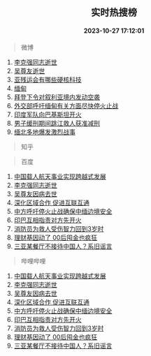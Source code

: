 <div align="center"><h2>实时热搜榜</h2><h4>2023-10-27 17:12:01</h4></div>

> 微博  

1. [李克强同志逝世](https://s.weibo.com/weibo?q=%23%E6%9D%8E%E5%85%8B%E5%BC%BA%E5%90%8C%E5%BF%97%E9%80%9D%E4%B8%96%23&t=31&band_rank=1&Refer=top)<br />
2. [吴尊友逝世](https://s.weibo.com/weibo?q=%23%E5%90%B4%E5%B0%8A%E5%8F%8B%E9%80%9D%E4%B8%96%23&t=31&band_rank=2&Refer=top)<br />
3. [亚残运会有哪些硬核科技](https://s.weibo.com/weibo?q=%23%E4%BA%9A%E6%AE%8B%E8%BF%90%E4%BC%9A%E6%9C%89%E5%93%AA%E4%BA%9B%E7%A1%AC%E6%A0%B8%E7%A7%91%E6%8A%80%23&t=31&band_rank=3&Refer=top)<br />
4. [缅甸](https://s.weibo.com/weibo?q=%E7%BC%85%E7%94%B8&t=31&band_rank=4&Refer=top)<br />
5. [拜登下令对叙利亚境内发动空袭](https://s.weibo.com/weibo?q=%23%E6%8B%9C%E7%99%BB%E4%B8%8B%E4%BB%A4%E5%AF%B9%E5%8F%99%E5%88%A9%E4%BA%9A%E5%A2%83%E5%86%85%E5%8F%91%E5%8A%A8%E7%A9%BA%E8%A2%AD%23&t=31&band_rank=5&Refer=top)<br />
6. [外交部呼吁缅甸有关方面尽快停火止战](https://s.weibo.com/weibo?q=%23%E5%A4%96%E4%BA%A4%E9%83%A8%E5%91%BC%E5%90%81%E7%BC%85%E7%94%B8%E6%9C%89%E5%85%B3%E6%96%B9%E9%9D%A2%E5%B0%BD%E5%BF%AB%E5%81%9C%E7%81%AB%E6%AD%A2%E6%88%98%23&t=31&band_rank=6&Refer=top)<br />
7. [印度军队向巴基斯坦开火](https://s.weibo.com/weibo?q=%23%E5%8D%B0%E5%BA%A6%E5%86%9B%E9%98%9F%E5%90%91%E5%B7%B4%E5%9F%BA%E6%96%AF%E5%9D%A6%E5%BC%80%E7%81%AB%23&t=31&band_rank=7&Refer=top)<br />
8. [男子缓刑期间跳江救人获准减刑](https://s.weibo.com/weibo?q=%23%E7%94%B7%E5%AD%90%E7%BC%93%E5%88%91%E6%9C%9F%E9%97%B4%E8%B7%B3%E6%B1%9F%E6%95%91%E4%BA%BA%E8%8E%B7%E5%87%86%E5%87%8F%E5%88%91%23&t=31&band_rank=8&Refer=top)<br />
9. [缅北多地爆发激烈战事](https://s.weibo.com/weibo?q=%23%E7%BC%85%E5%8C%97%E5%A4%9A%E5%9C%B0%E7%88%86%E5%8F%91%E6%BF%80%E7%83%88%E6%88%98%E4%BA%8B%23&t=31&band_rank=9&Refer=top)<br />

> 知乎  


> 百度  

1. [中国载人航天事业实现跨越式发展](https://www.baidu.com/s?wd=%E4%B8%AD%E5%9B%BD%E8%BD%BD%E4%BA%BA%E8%88%AA%E5%A4%A9%E4%BA%8B%E4%B8%9A%E5%AE%9E%E7%8E%B0%E8%B7%A8%E8%B6%8A%E5%BC%8F%E5%8F%91%E5%B1%95&sa=fyb_news&rsv_dl=fyb_news)<br />
2. [李克强同志逝世](https://www.baidu.com/s?wd=%E6%9D%8E%E5%85%8B%E5%BC%BA%E5%90%8C%E5%BF%97%E9%80%9D%E4%B8%96&sa=fyb_news&rsv_dl=fyb_news)<br />
3. [吴尊友因病去世](https://www.baidu.com/s?wd=%E5%90%B4%E5%B0%8A%E5%8F%8B%E5%9B%A0%E7%97%85%E5%8E%BB%E4%B8%96&sa=fyb_news&rsv_dl=fyb_news)<br />
4. [深化区域合作 促进互联互通](https://www.baidu.com/s?wd=%E6%B7%B1%E5%8C%96%E5%8C%BA%E5%9F%9F%E5%90%88%E4%BD%9C+%E4%BF%83%E8%BF%9B%E4%BA%92%E8%81%94%E4%BA%92%E9%80%9A&sa=fyb_news&rsv_dl=fyb_news)<br />
5. [中方呼吁停火止战确保中缅边境安全](https://www.baidu.com/s?wd=%E4%B8%AD%E6%96%B9%E5%91%BC%E5%90%81%E5%81%9C%E7%81%AB%E6%AD%A2%E6%88%98%E7%A1%AE%E4%BF%9D%E4%B8%AD%E7%BC%85%E8%BE%B9%E5%A2%83%E5%AE%89%E5%85%A8&sa=fyb_news&rsv_dl=fyb_news)<br />
6. [印巴互相指责对方先开火](https://www.baidu.com/s?wd=%E5%8D%B0%E5%B7%B4%E4%BA%92%E7%9B%B8%E6%8C%87%E8%B4%A3%E5%AF%B9%E6%96%B9%E5%85%88%E5%BC%80%E7%81%AB&sa=fyb_news&rsv_dl=fyb_news)<br />
7. [消防员为救人受伤智力回到3岁时](https://www.baidu.com/s?wd=%E6%B6%88%E9%98%B2%E5%91%98%E4%B8%BA%E6%95%91%E4%BA%BA%E5%8F%97%E4%BC%A4%E6%99%BA%E5%8A%9B%E5%9B%9E%E5%88%B03%E5%B2%81%E6%97%B6&sa=fyb_news&rsv_dl=fyb_news)<br />
8. [理财基因动了 00后囤金也疯狂](https://www.baidu.com/s?wd=%E7%90%86%E8%B4%A2%E5%9F%BA%E5%9B%A0%E5%8A%A8%E4%BA%86+00%E5%90%8E%E5%9B%A4%E9%87%91%E4%B9%9F%E7%96%AF%E7%8B%82&sa=fyb_news&rsv_dl=fyb_news)<br />
9. [三亚某餐厅不接待中国人？系旧谣言](https://www.baidu.com/s?wd=%E4%B8%89%E4%BA%9A%E6%9F%90%E9%A4%90%E5%8E%85%E4%B8%8D%E6%8E%A5%E5%BE%85%E4%B8%AD%E5%9B%BD%E4%BA%BA%EF%BC%9F%E7%B3%BB%E6%97%A7%E8%B0%A3%E8%A8%80&sa=fyb_news&rsv_dl=fyb_news)<br />

> 哔哩哔哩  

1. [中国载人航天事业实现跨越式发展](https://www.baidu.com/s?wd=%E4%B8%AD%E5%9B%BD%E8%BD%BD%E4%BA%BA%E8%88%AA%E5%A4%A9%E4%BA%8B%E4%B8%9A%E5%AE%9E%E7%8E%B0%E8%B7%A8%E8%B6%8A%E5%BC%8F%E5%8F%91%E5%B1%95&sa=fyb_news&rsv_dl=fyb_news)<br />
2. [李克强同志逝世](https://www.baidu.com/s?wd=%E6%9D%8E%E5%85%8B%E5%BC%BA%E5%90%8C%E5%BF%97%E9%80%9D%E4%B8%96&sa=fyb_news&rsv_dl=fyb_news)<br />
3. [吴尊友因病去世](https://www.baidu.com/s?wd=%E5%90%B4%E5%B0%8A%E5%8F%8B%E5%9B%A0%E7%97%85%E5%8E%BB%E4%B8%96&sa=fyb_news&rsv_dl=fyb_news)<br />
4. [深化区域合作 促进互联互通](https://www.baidu.com/s?wd=%E6%B7%B1%E5%8C%96%E5%8C%BA%E5%9F%9F%E5%90%88%E4%BD%9C+%E4%BF%83%E8%BF%9B%E4%BA%92%E8%81%94%E4%BA%92%E9%80%9A&sa=fyb_news&rsv_dl=fyb_news)<br />
5. [中方呼吁停火止战确保中缅边境安全](https://www.baidu.com/s?wd=%E4%B8%AD%E6%96%B9%E5%91%BC%E5%90%81%E5%81%9C%E7%81%AB%E6%AD%A2%E6%88%98%E7%A1%AE%E4%BF%9D%E4%B8%AD%E7%BC%85%E8%BE%B9%E5%A2%83%E5%AE%89%E5%85%A8&sa=fyb_news&rsv_dl=fyb_news)<br />
6. [印巴互相指责对方先开火](https://www.baidu.com/s?wd=%E5%8D%B0%E5%B7%B4%E4%BA%92%E7%9B%B8%E6%8C%87%E8%B4%A3%E5%AF%B9%E6%96%B9%E5%85%88%E5%BC%80%E7%81%AB&sa=fyb_news&rsv_dl=fyb_news)<br />
7. [消防员为救人受伤智力回到3岁时](https://www.baidu.com/s?wd=%E6%B6%88%E9%98%B2%E5%91%98%E4%B8%BA%E6%95%91%E4%BA%BA%E5%8F%97%E4%BC%A4%E6%99%BA%E5%8A%9B%E5%9B%9E%E5%88%B03%E5%B2%81%E6%97%B6&sa=fyb_news&rsv_dl=fyb_news)<br />
8. [理财基因动了 00后囤金也疯狂](https://www.baidu.com/s?wd=%E7%90%86%E8%B4%A2%E5%9F%BA%E5%9B%A0%E5%8A%A8%E4%BA%86+00%E5%90%8E%E5%9B%A4%E9%87%91%E4%B9%9F%E7%96%AF%E7%8B%82&sa=fyb_news&rsv_dl=fyb_news)<br />
9. [三亚某餐厅不接待中国人？系旧谣言](https://www.baidu.com/s?wd=%E4%B8%89%E4%BA%9A%E6%9F%90%E9%A4%90%E5%8E%85%E4%B8%8D%E6%8E%A5%E5%BE%85%E4%B8%AD%E5%9B%BD%E4%BA%BA%EF%BC%9F%E7%B3%BB%E6%97%A7%E8%B0%A3%E8%A8%80&sa=fyb_news&rsv_dl=fyb_news)<br />
